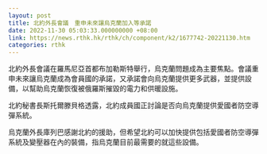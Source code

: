 ```yaml
---
layout: post
title: 北約外長會議　重申未來讓烏克蘭加入等承諾
date: 2022-11-30 05:03:33.000000000 +08:00
link: https://news.rthk.hk/rthk/ch/component/k2/1677742-20221130.htm
categories: rthk
---
```


北約外長會議在羅馬尼亞首都布加勒斯特舉行，烏克蘭問題成為主要焦點。會議重申未來讓烏克蘭成為會員國的承諾，又承諾會向烏克蘭提供更多武器，並提供設備，以幫助烏克蘭恢復被俄羅斯摧毀的電力和供暖設施。

北約秘書長斯托爾滕貝格透露，北約成員國正討論是否向烏克蘭提供愛國者防空導彈系統。

烏克蘭外長庫列巴感謝北約的援助，但希望北約可以加快提供包括愛國者防空導彈系統及變壓器在內的裝備，指烏克蘭目前最需要的就這些設備。
